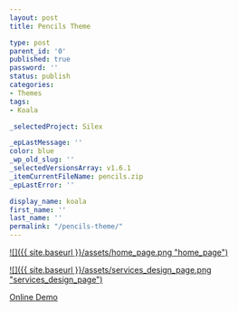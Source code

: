 ```yaml
---
layout: post
title: Pencils Theme

type: post
parent_id: '0'
published: true
password: ''
status: publish
categories:
- Themes
tags:
- Koala

_selectedProject: Silex

_epLastMessage: ''
color: blue
_wp_old_slug: ''
_selectedVersionsArray: v1.6.1
_itemCurrentFileName: pencils.zip
_epLastError: ''

display_name: koala
first_name: ''
last_name: ''
permalink: "/pencils-theme/"
---
```


[![]({{ site.baseurl }}/assets/home_page.png "home_page")](http://silexprod.com/pencils)

[![]({{ site.baseurl }}/assets/services_design_page.png "services_design_page")](http://silexprod.com/pencils/#/start/services/design)

[Online Demo](http://silexprod.com/pencils)